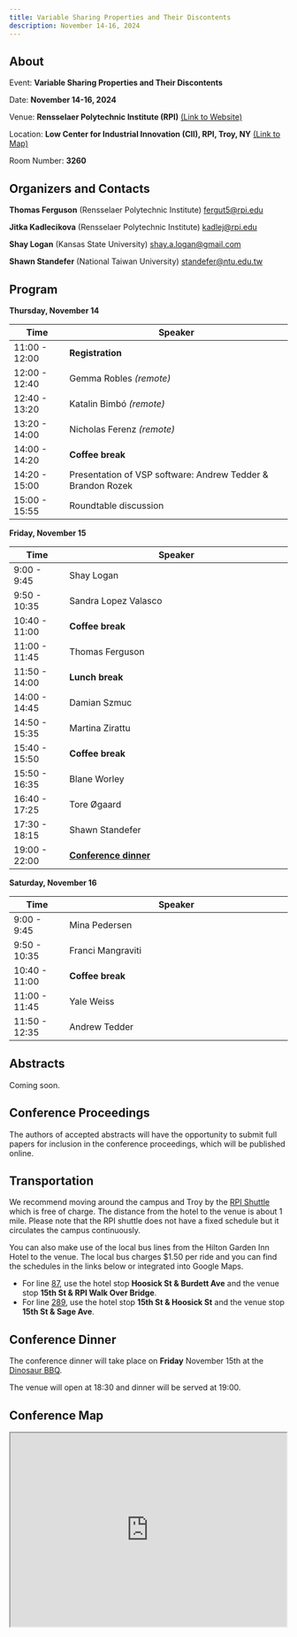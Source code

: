 ```yaml
---
title: Variable Sharing Properties and Their Discontents
description: November 14-16, 2024
---
```

## About
Event: **Variable Sharing Properties and Their Discontents**

Date: **November 14-16, 2024**

Venue: **Rensselaer Polytechnic Institute (RPI)** [(Link to Website)](https://www.rpi.edu/)

Location: **Low Center for Industrial Innovation (CII), RPI, Troy, NY** [(Link to Map)](https://www.google.com/maps/place/Low+Center+for+Industrial+Innovation/@42.7291622,-73.6786731,17z/data=!3m1!4b1!4m6!3m5!1s0x89de0fa0754f2517:0xc812ad6a8b0415a0!8m2!3d42.7291622!4d-73.6786731!16s%2Fm%2F027sqdl?entry=ttu&g_ep=EgoyMDI0MTAyMC4xIKXMDSoASAFQAw%3D%3D)

Room Number: **3260**

            
## Organizers and Contacts

**Thomas Ferguson** (Rensselaer Polytechnic Institute) fergut5@rpi.edu

**Jitka Kadlecikova** (Rensselaer Polytechnic Institute) kadlej@rpi.edu

**Shay Logan** (Kansas State University) shay.a.logan@gmail.com

**Shawn Standefer** (National Taiwan University) standefer@ntu.edu.tw


## Program

**Thursday, November 14**

| Time | Speaker |
| ---------------- | --------------------------------------------------------- |
| 11:00 - 12:00 | **Registration** |
| 12:00 - 12:40 | Gemma Robles *(remote)* |
| 12:40 - 13:20 | Katalin Bimbó *(remote)* |
| 13:20 - 14:00 | Nicholas Ferenz *(remote)* |
| 14:00 - 14:20 | **Coffee break** |
| 14:20 - 15:00 | Presentation of VSP software: Andrew Tedder & Brandon Rozek |
| 15:00 - 15:55 | Roundtable discussion |


**Friday, November 15**

| Time | Speaker |
| ---------------- | --------------------------------------------------------- |
| 9:00 - 9:45 | Shay Logan |
| 9:50 - 10:35 | Sandra Lopez Valasco |
| 10:40 - 11:00 | **Coffee break** |
| 11:00 - 11:45 | Thomas Ferguson |
| 11:50 - 14:00 | **Lunch break**|
| 14:00 - 14:45 | Damian Szmuc |
| 14:50 - 15:35 | Martina Zirattu | 
| 15:40 - 15:50 | **Coffee break** |
| 15:50 - 16:35 | Blane Worley |
| 16:40 - 17:25 | Tore Øgaard | 
| 17:30 - 18:15 | Shawn Standefer|  
| 19:00 - 22:00 | **[Conference dinner](#dinner)** |


**Saturday, November 16**

| Time | Speaker |
| ---------------- | --------------------------------------------------------- |
| 9:00 - 9:45 | Mina Pedersen |
| 9:50 - 10:35 | Franci Mangraviti |
| 10:40 - 11:00 | **Coffee break** |
| 11:00 - 11:45 | Yale Weiss |
| 11:50 - 12:35 | Andrew Tedder |


## Abstracts

Coming soon.

## Conference Proceedings

The authors of accepted abstracts will have the opportunity to submit full papers for inclusion in the conference proceedings, which will be published online.

## Transportation

We recommend moving around the campus and Troy by the [RPI Shuttle](https://info.rpi.edu/rpi-parking-and-transportation/08/27/2024/campus-shuttle-service-hours-operation) which is free of charge. The distance from the hotel to the venue is about 1 mile. Please note that the RPI shuttle does not have a fixed schedule but it circulates the campus continuously.

You can also make use of the local bus lines from the Hilton Garden Inn Hotel to the venue. The local bus charges $1.50 per ride and you can find the schedules in the links below or integrated into Google Maps.
- For line [87](https://www.cdta.org/schedules-route-detail?route_id=87), use the hotel stop **Hoosick St & Burdett Ave** and the venue stop **15th St & RPI Walk Over Bridge**.
- For line [289](https://www.cdta.org/schedules-route-detail?route_id=87), use the hotel stop **15th St & Hoosick St** and the venue stop **15th St & Sage Ave**.


## <a name="dinner"></a> Conference Dinner

The conference dinner will take place on **Friday** November 15th at the [Dinosaur BBQ](https://dinosaurbarbque.com/locations/troy). 

The venue will open at 18:30 and dinner will be served at 19:00. 


## Conference Map 

<iframe src="https://www.google.com/maps/d/embed?mid=1ZXIjryVOQ0L2B1aJ1txSgvlS9hb_TlM&ehbc=2E312F" width="500" height="350"></iframe>


<style>

table th:first-of-type {
    width: 20%;
}
table th:nth-of-type(2) {
    width: 80%;
}


              
header .project-name {
  font-size: 2.5rem;
}

header .project-tagline {
  display: none;
}

header .btn {
  display: none;
}
</style>
